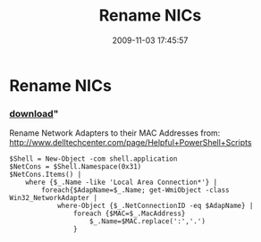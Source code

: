 ﻿---
pid:            1452
parent:         0
children:       
poster:         powershelluser
title:          Rename NICs
date:           2009-11-03 17:45:57
format:         posh
---

# Rename NICs

### [download](1452.ps1)"

Rename Network Adapters to their MAC Addresses
from: http://www.delltechcenter.com/page/Helpful+PowerShell+Scripts

```posh
$Shell = New-Object -com shell.application
$NetCons = $Shell.Namespace(0x31)
$NetCons.Items() | 
	where {$_.Name -like 'Local Area Connection*'} | 
		foreach{$AdapName=$_.Name; get-WmiObject -class Win32_NetworkAdapter | 
			where-Object {$_.NetConnectionID -eq $AdapName} | 
				foreach {$MAC=$_.MacAddress}
					$_.Name=$MAC.replace(':','.')
				}
```
